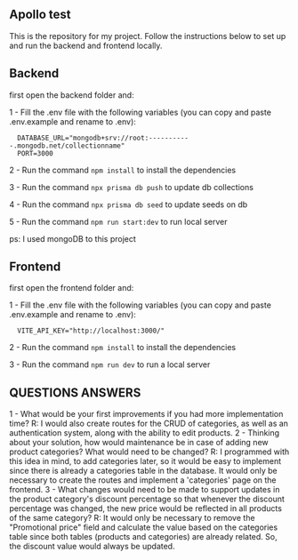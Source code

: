 ## Apollo test

This is the repository for my project. Follow the instructions below to set up and run the backend and frontend locally.

## Backend


first open the backend folder and:

1 - Fill the .env file with the following variables (you can copy and paste .env.example and rename to .env):
```dotenv
  DATABASE_URL="mongodb+srv://root:-----------.mongodb.net/collectionname"
  PORT=3000
```
2 - Run the command ```npm install``` to install the dependencies

3 - Run the command ```npx prisma db push``` to update db collections

4 - Run the command ```npx prisma db seed``` to update seeds on db

5 - Run the command ```npm run start:dev``` to run local server

ps: I used mongoDB to this project


## Frontend

first open the frontend folder and: 

1 - Fill the .env file with the following variables (you can copy and paste .env.example and rename to .env):
```dotenv
  VITE_API_KEY="http://localhost:3000/"
```

2 - Run the command ```npm install``` to install the dependencies

3 - Run the command ```npm run dev``` to run a local server


## QUESTIONS ANSWERS

1 - What would be your first improvements if you had more implementation time?
  R: I would also create routes for the CRUD of categories, as well as an authentication system, along with the ability to edit products.
2 - Thinking about your solution, how would maintenance be in case of adding new product categories? What would need to be changed?
  R: I programmed with this idea in mind, to add categories later, so it would be easy to implement since there is already a categories table in the database. It would only be necessary to create the routes and implement a 'categories' page on the frontend.
3 - What changes would need to be made to support updates in the product category's discount percentage so that whenever the discount percentage was changed, the new price would be reflected in all products of the same category?
  R: It would only be necessary to remove the "Promotional price" field and calculate the value based on the categories table since both tables (products and categories) are already related. So, the discount value would always be updated.
